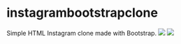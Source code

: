 # instagrambootstrapclone
Simple HTML Instagram clone made with Bootstrap.
![](assets/assets/ss1.png)
![](assets/assets/ss2.png)
